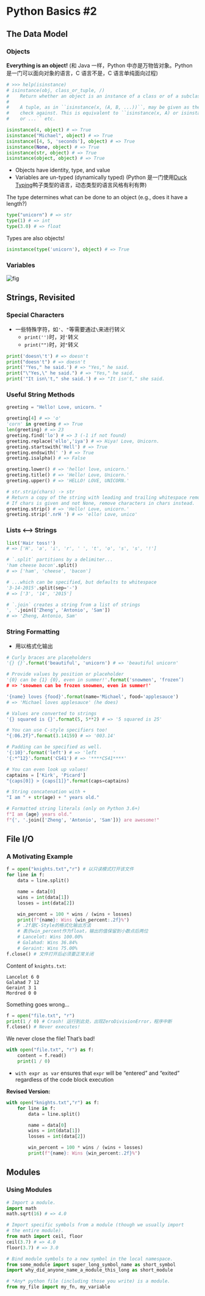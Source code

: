 # Python Basics #2

## The Data Model

### Objects

**Everything is an object!** (和 Java 一样，Python 中亦是万物皆对象。Python 是一门可以面向对象的语言，C 语言不是，C 语言单纯面向过程)

```python
# >>> help(isinstance)
# isinstance(obj, class_or_tuple, /)
#    Return whether an object is an instance of a class or of a subclass thereof.
#
#    A tuple, as in ``isinstance(x, (A, B, ...))``, may be given as the target to
#    check against. This is equivalent to ``isinstance(x, A) or isinstance(x, B)
#    or ...`` etc.

isinstance(4, object) # => True
isinstance("Michael", object) # => True
isinstance([4, 5, 'seconds'], object) # => True
isinstance(None, object) # => True
isinstance(str, object) # => True
isinstance(object, object) # => True
```

- Objects have identity, type, and value
- Variables are un-typed (dynamically typed) (Python 是一门使用[Duck Typing](https://zh.wikipedia.org/wiki/鸭子类型)鸭子类型的语言，动态类型的语言风格有利有弊)

The type determines what can be done to an object (e.g., does it have a length?)

```python
type("unicorn") # => str
type(1) # => int
type(3.0) # => float
```

Types are also objects!

```python
isinstance(type('unicorn'), object) # => True
```

### Variables

![fig](../img/3.png)

## Strings, Revisited

### Special Characters

- 一些特殊字符，如`'`、`"`等需要通过`\`来进行转义
  - `print('')`时，对`'`转义
  - `print("")`时，对`"`转义

```python
print('doesn\'t') # => doesn't
print("doesn't") # => doesn't
print('"Yes," he said.') # => "Yes," he said.
print("\"Yes,\" he said.") # => "Yes," he said.
print('"It isn\'t," she said.') # => "It isn't," she said.
```

### Useful String Methods

```python
greeting = "Hello! Love, unicorn. "

greeting[4] # => 'o'
'corn' in greeting # => True
len(greeting) # => 23
greeting.find('lo') # => 3 (-1 if not found)
greeting.replace('ello','iya') # => Hiya! Love, Unicorn.
greeting.startswith('Hell') # => True
greeting.endswith(' ') # => True
greeting.isalpha() # => False

greeting.lower() # => 'hello! love, unicorn.'
greeting.title() # => 'Hello! Love, Unicorn.'
greeting.upper() # => 'HELLO! LOVE, UNICORN.'

# str.strip(chars) -> str
# Return a copy of the string with leading and trailing whitespace removed.
# If chars is given and not None, remove characters in chars instead.
greeting.strip() # => 'Hello! Love, unicorn.'
greeting.strip('.nrH ') # => 'ello! Love, unico'
```

### Lists <—> Strings

```python
list('Hair toss!')
# => ['H', 'a', 'i', 'r', ' ', 't', 'o', 's', 's', '!']

# `.split` partitions by a delimiter...
'ham cheese bacon'.split()
# => ['ham', 'cheese', 'bacon']

# ...which can be specified, but defaults to whitespace
'3-14-2015'.split(sep='-')
# => ['3', '14', '2015']

# `.join` creates a string from a list of strings
', '.join(['Zheng', 'Antonio', 'Sam'])
# => 'Zheng, Antonio, Sam'
```

### String Formatting

- 用以格式化输出

```python
# Curly braces are placeholders
'{} {}'.format('beautiful', 'unicorn') # => 'beautiful unicorn'

# Provide values by position or placeholder
'{0} can be {1} {0}, even in summer!'.format('snowmen', 'frozen’)
# => 'snowmen can be frozen snowmen, even in summer!'

'{name} loves {food}'.format(name='Michael', food='applesauce')
# => 'Michael loves applesauce' (he does)

# Values are converted to strings
'{} squared is {}'.format(5, 5**2) # => '5 squared is 25'

# You can use C-style specifiers too!
"{:06.2f}".format(3.14159) # => '003.14'

# Padding can be specified as well.
'{:10}'.format('left') # => 'left      '
'{:*^12}'.format('CS41') # => '****CS41****'

# You can even look up values!
captains = ['Kirk', 'Picard']
"{caps[0]} > {caps[1]}".format(caps=captains)

# String concatenation with +
"I am " + str(age) + " years old."

# Formatted string literals (only on Python 3.6+)
f"I am {age} years old."
f"{', '.join(['Zheng', 'Antonio', 'Sam'])} are awesome!"
```

## File I/O

### A Motivating Example

```python
f = open("knights.txt","r") # 以只读模式打开该文件
for line in f:
    data = line.split()

    name = data[0]
    wins = int(data[1])
    losses = int(data[2])

    win_percent = 100 * wins / (wins + losses)
    print(f"{name}: Wins {win_percent:.2f}%")
    # .2f是C-Style的格式化输出方法
    # 表示win_percent作为float，输出的值保留到小数点后两位
    # Lancelot: Wins 100.00%
    # Galahad: Wins 36.84%
    # Geraint: Wins 75.00%
f.close() # 文件打开后必须要正常关闭
```

Content of `knights.txt`:

```
Lancelot 6 0
Galahad 7 12
Geraint 3 1
Mordred 0 0
```

Something goes wrong…

```python
f = open("file.txt", "r")
print(1 / 0) # Crash! 运行到此处，出现ZeroDivisionError，程序中断
f.close() # Never executes!
```

We never close the file! That’s bad!

```python
with open("file.txt", "r") as f:
    content = f.read()
    print(1 / 0)
```

- `with expr as var` ensures that `expr` will be “entered” and “exited” regardless of the code block execution

**Revised Version:**

```python
with open("knights.txt","r") as f:
    for line in f:
        data = line.split()

        name = data[0]
        wins = int(data[1])
        losses = int(data[2])

        win_percent = 100 * wins / (wins + losses)
        print(f"{name}: Wins {win_percent:.2f}%")
```

## Modules

### Using Modules

```python
# Import a module.
import math
math.sqrt(16) # => 4.0

# Import specific symbols from a module (though we usually import
# the entire module).
from math import ceil, floor
ceil(3.7) # => 4.0
floor(3.7) # => 3.0

# Bind module symbols to a new symbol in the local namespace.
from some_module import super_long_symbol_name as short_symbol
import why_did_anyone_name_a_module_this_long as short_module

# *Any* python file (including those you write) is a module.
from my_file import my_fn, my_variable
```
